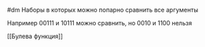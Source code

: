 #dm 
Наборы в которых можно попарно сравнить все аргументы

Например 00111 и 10111 можно сравнить, но 0010 и 1100 нельзя 

[[Булева функция]]